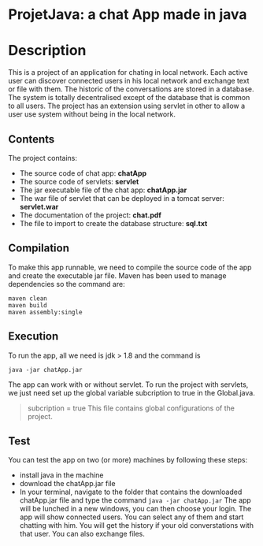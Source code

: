 # ProjetJava: a chat App made in java
# Description 
This is a project of an application for chating in local network. Each active user can discover connected users in his local network and exchange text or file with them. The historic of the conversations are stored in a database. The system is totally decentralised except of the database that is common to all users. The project has an extension using servlet in other to allow a user use system without being in the local network.
## Contents
The project contains: 
* The source code of chat app: **chatApp**
* The source code of servlets: **servlet**
* The jar executable file of the chat app: **chatApp.jar**
* The war file of servlet that can be deployed in a tomcat server: **servlet.war**
* The documentation of the project: **chat.pdf**
* The file to import to create the database structure: **sql.txt**
## Compilation 
To make this app runnable, we need to compile the source code of the app and create the executable jar file. Maven has been used to manage dependencies so the command are: 
```
maven clean 
maven build
maven assembly:single
```
## Execution
To run the app, all we need is jdk > 1.8 and the command is 
```
java -jar chatApp.jar
```
The app can work with or without servlet.
To run the project with servlets, we just need set up the global variable subcription to true in the Global.java.
> subcription = true
This file contains global configurations of the project.
## Test
You can test the app on two (or more) machines by following these steps:
* install java in the machine
* download the chatApp.jar file
* In your terminal, navigate to the folder that contains the downloaded chatApp.jar file and type the command
```java -jar chatApp.jar```
The app will be lunched in a new windows, you can then choose your login. The app will show connected users. You can select any of them and start chatting with him. You will get the history if your old converstations with that user.
You can also exchange files.
